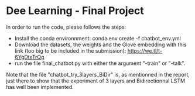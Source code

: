 # Dee Learning - Final Project
In order to run the code, please follows the steps:  
  * Install the conda environnment: conda env create -f chatbot_env.yml  
  * Download the datasets, the weights and the Glove embedding with this link (too big to be included in the submission): https://we.tl/t-6YgDteTrQg  
  * run the file final_chatbot.py with either the argument "-train" or "-talk".  
  
Note that the file "chatbot_try_3layers_BiDir" is, as mentionned in the report, just there to show that the experiment of 3 layers
and Bidirectionnal LSTM has well been implemented.
